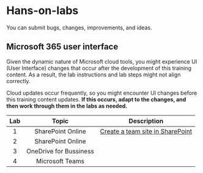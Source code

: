 <a id="top" />

# Hans-on-labs

You can submit bugs, changes, improvements, and ideas.

## Microsoft 365 user interface

Given the dynamic nature of Microsoft cloud tools, you might experience UI (User Interface) changes that occur after the development of this training content. As a result, the lab instructions and lab steps might not align correctly.

Cloud updates occur frequently, so you might encounter UI changes before this training content updates. **If this occurs, adapt to the changes, and then work through them in the labs as needed.**



| Lab | Topic | Description |
| :---: | :---: | --- |
| 1 | SharePoint Online     | [Create a team site in SharePoint](./CreateSharePointTeamSite.md) | 
| 2 | SharePoint Online     | []()|
| 3 | OneDrive for Bussiness| []()|
| 4 | Microsoft Teams       | []()|
